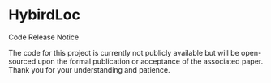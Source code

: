 # HybirdLoc

Code Release Notice  

The code for this project is currently not publicly available but will be open-sourced upon the formal publication or acceptance of the associated paper. Thank you for your understanding and patience.
